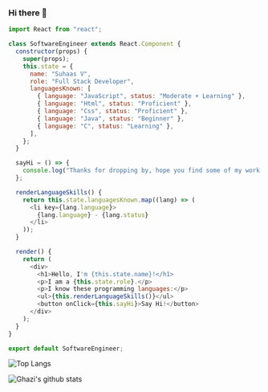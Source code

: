 ### Hi there 👋

```javascript
import React from "react";

class SoftwareEngineer extends React.Component {
  constructor(props) {
    super(props);
    this.state = {
      name: "Suhaas V",
      role: "Full Stack Developer",
      languagesKnown: [
        { language: "JavaScript", status: "Moderate + Learning" },
        { language: "Html", status: "Proficient" },
        { language: "Css", status: "Proficient" },
        { language: "Java", status: "Beginner" },
        { language: "C", status: "Learning" },
      ],
    };
  }

  sayHi = () => {
    console.log("Thanks for dropping by, hope you find some of my work interesting.");
  };

  renderLanguageSkills() {
    return this.state.languagesKnown.map((lang) => (
      <li key={lang.language}>
        {lang.language} - {lang.status}
      </li>
    ));
  }

  render() {
    return (
      <div>
        <h1>Hello, I'm {this.state.name}!</h1>
        <p>I am a {this.state.role}.</p>
        <p>I know these programming languages:</p>
        <ul>{this.renderLanguageSkills()}</ul>
        <button onClick={this.sayHi}>Say Hi!</button>
      </div>
    );
  }
}

export default SoftwareEngineer;
```

![Top Langs](https://github-readme-stats.vercel.app/api/top-langs/?username=suhaasvijay&layout=compact&theme=dark&hide_border=true)

![Ghazi's github stats](https://github-readme-stats.vercel.app/api?username=suhaasvjiay&show_icons=true&hide_border=true&theme=dark)
